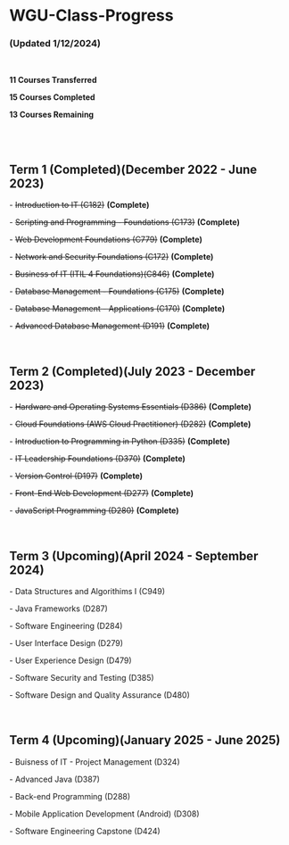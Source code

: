 # WGU-Class-Progress
<h3>(Updated 1/12/2024)</h3>
<br>
<p><b>11 Courses Transferred</p></b>
<p><b>15 Courses Completed</b></p>
<p><b>13 Courses Remaining</b></p>


<br><br>
<h2>Term 1 (Completed)(December 2022 - June 2023)</h2>


<p>- <del>Introduction to IT (C182)</del> <b>(Complete)</b></p> 
<p>- <del>Scripting and Programming - Foundations (C173)</del> <b>(Complete)</b></p>
<p>- <del>Web Development Foundations (C779)</del> <b>(Complete)</b></p>
<p>- <del>Network and Security Foundations (C172)</del> <b>(Complete)</b></p>
<p>- <del>Business of IT (ITIL 4 Foundations)(C846)</del> <b>(Complete)</b></p>
<p>- <del>Database Management - Foundations (C175)</del> <b>(Complete)</b></p>
<p>- <del>Database Management - Applications (C170)</del> <b>(Complete)</b></p>
<p>- <del>Advanced Database Management (D191)</del> <b>(Complete)</b></p>


<br>
<h2>Term 2 (Completed)(July 2023 - December 2023)</h2>

<p>- <del>Hardware and Operating Systems Essentials (D386)</del> <b>(Complete)</b></p> 
<p>- <del>Cloud Foundations (AWS Cloud Practitioner) (D282)</del> <b>(Complete)</b></p> 
<p>- <del>Introduction to Programming in Python (D335)</del> <b>(Complete)</b></p> 
<p>- <del>IT Leadership Foundations (D370)</del> <b>(Complete)</b></p> 
<p>- <del>Version Control (D197)</del> <b>(Complete)</b></p> 
<p>- <del>Front-End Web Development (D277)</del> <b>(Complete)</b></p> 
<p>- <del>JavaScript Programming (D280)</del> <b>(Complete)</b></p> 


<br>
<h2>Term 3 (Upcoming)(April 2024 - September 2024)</h2>

<p>- Data Structures and Algorithims I (C949)</p>
<p>- Java Frameworks (D287)</p>
<p>- Software Engineering (D284)</p>
<p>- User Interface Design (D279)</p>
<p>- User Experience Design (D479)</p>
<p>- Software Security and Testing (D385)</p>
<p>- Software Design and Quality Assurance (D480)</p>


<br>
<h2>Term 4 (Upcoming)(January 2025 - June 2025)</h2>

<p>- Buisness of IT - Project Management (D324)</p>
<p>- Advanced Java (D387)</p>
<p>- Back-end Programming (D288)</p>
<p>- Mobile Application Development (Android) (D308)</p>
<p>- Software Engineering Capstone (D424)</p>
